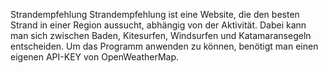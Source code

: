  Strandempfehlung
 Strandempfehlung ist eine Website, die den besten Strand in einer Region aussucht, abhängig von der Aktivität. Dabei kann man sich zwischen Baden, Kitesurfen, Windsurfen und Katamaransegeln entscheiden.
Um das Programm anwenden zu können, benötigt man einen eigenen API-KEY von OpenWeatherMap.
